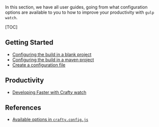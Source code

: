 In this section, we have all user guides, going from what configuration options
are available to you to how to improve your productivity with `gulp watch`.

[TOC]

## Getting Started

- [Configuring the build in a blank project](Configuring_the_build_in_a_blank_project.md)
- [Configuring the build in a maven project](Configuring_the_build_in_a_maven_project.md)
- [Create a configuration file](Create_a_configuration_file.md)

## Productivity

- [Developing Faster with Crafty watch](User_Guides/Developing_Faster_with_Crafty_watch.md)

## References

- [Available options in `crafty.config.js`](crafty.config.js_Available_Options.md)
